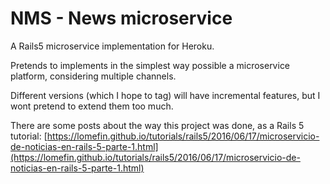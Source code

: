 NMS - News microservice
=======================

A Rails5 microservice implementation for Heroku.

Pretends to implements in the simplest way possible a microservice platform, considering multiple channels.

Different versions (which I hope to tag) will have incremental features, but I wont pretend to extend them too much.

There are some posts about the way this project was done, as a Rails 5 tutorial: [https://lomefin.github.io/tutorials/rails5/2016/06/17/microservicio-de-noticias-en-rails-5-parte-1.html](https://lomefin.github.io/tutorials/rails5/2016/06/17/microservicio-de-noticias-en-rails-5-parte-1.html)